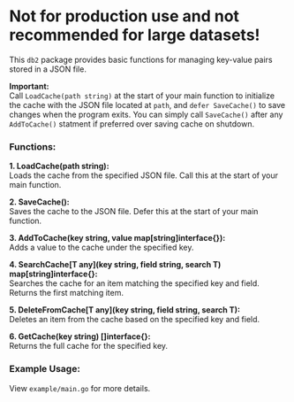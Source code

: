 <h1>Not for production use and not recommended for large datasets!</h1>
<div>
  <p>
    This <code>db2</code> package provides basic functions for managing
    key-value pairs stored in a JSON file.
  </p>
</div>
<div>
  <p>
    <strong>Important:</strong><br />
    Call <code>LoadCache(path string)</code> at the start of your main
    function to initialize the cache with the JSON file located at
    <code>path</code>, and <code>defer SaveCache()</code> to save changes
    when the program exits. You can simply call <code>SaveCache()</code> after any <code>AddToCache()</code> statment if preferred over saving cache on shutdown.
  </p>
</div>
<div>
  <h3>Functions:</h3>
  <p>
    <strong>1. LoadCache(path string):</strong><br />
    Loads the cache from the specified JSON file. Call this at the start of your
    main function.
  </p>
  <p>
    <strong>2. SaveCache():</strong><br />
    Saves the cache to the JSON file. Defer this at the start of your main
    function.
  </p>
  <p>
    <strong>3. AddToCache(key string, value map[string]interface{}):</strong
    ><br />
    Adds a value to the cache under the specified key.
  </p>
  <p>
    <strong
      >4. SearchCache[T any](key string, field string, search T)
      map[string]interface{}:</strong
    ><br />
    Searches the cache for an item matching the specified key and field. Returns
    the first matching item.
  </p>
  <p>
    <strong
      >5. DeleteFromCache[T any](key string, field string, search T):</strong
    ><br />
    Deletes an item from the cache based on the specified key and field.
  </p>
    <strong
      >6. GetCache(key string) []interface{}:</strong
    ><br />
    Returns the full cache for the specified key.
  </p>
  
</div>
<div>
  <h3>Example Usage:</h3>
  <p>View <code>example/main.go</code> for more details.</p>
</div>
